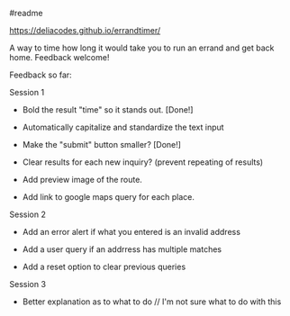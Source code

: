 #readme

https://deliacodes.github.io/errandtimer/

A way to time how long it would take you to run an errand and get back home. Feedback welcome!

Feedback so far:

Session 1

* Bold the result "time" so it stands out. [Done!]

* Automatically capitalize and standardize the text input

* Make the "submit" button smaller? [Done!]

* Clear results for each new inquiry? (prevent repeating of results)

* Add preview image of the route.

* Add link to google maps query for each place.

Session 2

* Add an error alert if what you entered is an invalid address

* Add a user query if an addrress has multiple matches

* Add a reset option to clear previous queries

Session 3

* Better explanation as to what to do // I'm not sure what to do with this


